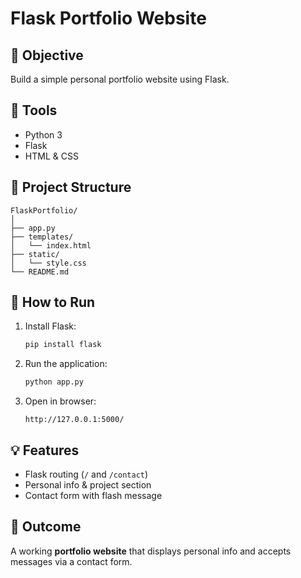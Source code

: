 # Flask Portfolio Website

## 🎯 Objective
Build a simple personal portfolio website using Flask.

## 🧰 Tools
- Python 3
- Flask
- HTML & CSS

## 📁 Project Structure
```
FlaskPortfolio/
│
├── app.py
├── templates/
│   └── index.html
├── static/
│   └── style.css
└── README.md
```

## 🚀 How to Run
1. Install Flask:
   ```bash
   pip install flask
   ```

2. Run the application:
   ```bash
   python app.py
   ```

3. Open in browser:
   ```
   http://127.0.0.1:5000/
   ```

## 💡 Features
- Flask routing (`/` and `/contact`)
- Personal info & project section
- Contact form with flash message

## 🧾 Outcome
A working **portfolio website** that displays personal info and accepts messages via a contact form.
